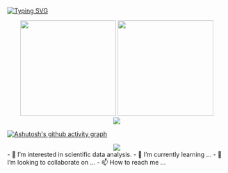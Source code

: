 [![Typing SVG](https://readme-typing-svg.herokuapp.com?font=Fira+Code&weight=600&size=40&pause=1000&color=1800F7&width=1000&height=100&lines=I+am+hengheng%EF%BC%8C+welcome+to+my+github...+)](https://git.io/typing-svg)
<div align="center">
<span>  </span>
<img height="220px" src="https://github-readme-stats.vercel.app/api?username=henghengniceman" /><span>  </span><img height="220px" src="https://github-readme-stats.vercel.app/api/top-langs/?username=henghengniceman&layout=compact&langs_count=8" />
<span>  </span>
</div>

<div align="center">
    <img  src="https://github-readme-streak-stats.herokuapp.com/?user=henghengniceman" />
</div>

[![Ashutosh's github activity graph](https://github-readme-activity-graph.cyclic.app/graph?username=henghengniceman)](https://github.com/ashutosh00710/github-readme-activity-graph)

<div align="center">
    <img src="https://activity-graph.herokuapp.com/graph?username=henghengniceman&theme=minimal" />
</div>
- 👀 I’m interested in scientific data analysis. 
- 🌱 I’m currently learning ...
- 💞️ I’m looking to collaborate on ...
- 📫 How to reach me ...

<!---
Henghengniceman/Henghengniceman is a ✨ special ✨ repository because its `README.md` (this file) appears on your GitHub profile.
You can click the Preview link to take a look at your changes.
--->

